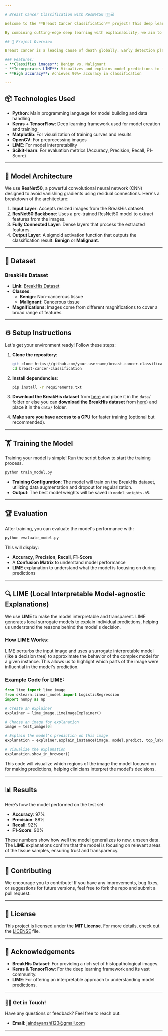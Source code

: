```yaml
---

# Breast Cancer Classification with ResNet50 🧑‍⚕️💻

Welcome to the **Breast Cancer Classification** project! This deep learning model classifies breast cancer histopathological images as **benign** or **malignant** using the **ResNet50** architecture. In addition, we integrate **LIME (Local Interpretable Model-agnostic Explanations)** to make the model's predictions more transparent and interpretable for clinicians.

By combining cutting-edge deep learning with explainability, we aim to empower healthcare professionals to make more informed decisions with greater confidence. Let’s dive in! 🌟

## 🚀 Project Overview

Breast cancer is a leading cause of death globally. Early detection plays a crucial role in increasing survival rates. This project utilizes deep learning to automate the classification of breast cancer images, helping pathologists to better diagnose and treat patients. The dataset used is **BreakHis**, a collection of histopathological images, and the classification model is based on **ResNet50**, one of the most powerful architectures in the field.

### Features:
- **Classifies images**: Benign vs. Malignant
- **Incorporates LIME**: Visualizes and explains model predictions to improve interpretability
- **High accuracy**: Achieves 90%+ accuracy in classification

---
```


## 📦 Technologies Used

- **Python**: Main programming language for model building and data handling
- **Keras + TensorFlow**: Deep learning framework used for model creation and training
- **Matplotlib**: For visualization of training curves and results
- **OpenCV**: For preprocessing images
- **LIME**: For model interpretability
- **Scikit-learn**: For evaluation metrics (Accuracy, Precision, Recall, F1-Score)

---

## 🧠 Model Architecture

We use **ResNet50**, a powerful convolutional neural network (CNN) designed to avoid vanishing gradients using residual connections. Here's a breakdown of the architecture:

1. **Input Layer**: Accepts resized images from the BreakHis dataset.
2. **ResNet50 Backbone**: Uses a pre-trained ResNet50 model to extract features from the images.
3. **Fully Connected Layer**: Dense layers that process the extracted features.
4. **Output Layer**: A sigmoid activation function that outputs the classification result: **Benign** or **Malignant**.

---

## 📂 Dataset

### BreakHis Dataset
- **Link**: [BreakHis Dataset](https://drive.google.com/drive/folders/1eEKbE_wrpKkeqVXDzm6vHTFv8SnEqOuu?usp=drive_link)
- **Classes**:
  - **Benign**: Non-cancerous tissue
  - **Malignant**: Cancerous tissue
- **Magnifications**: Images come from different magnifications to cover a broad range of features.

---

## ⚙️ Setup Instructions

Let's get your environment ready! Follow these steps:

1. **Clone the repository**:
    ```bash
    git clone https://github.com/your-username/breast-cancer-classification.git
    cd breast-cancer-classification
    ```

2. **Install dependencies**:
    ```bash
    pip install -r requirements.txt
    ```

3. **Download the BreakHis dataset** from [here](https://www.kaggle.com/datasets) and place it in the `data/` folder or else you can **download the BreakHis dataset** from [here](https://drive.google.com/drive/folders/1eEKbE_wrpKkeqVXDzm6vHTFv8SnEqOuu?usp=drive_link)) and place it in the `data/` folder.

4. **Make sure you have access to a GPU** for faster training (optional but recommended).

---

## 🏋️ Training the Model

Training your model is simple! Run the script below to start the training process.

```bash
python train_model.py
```

- **Training Configuration**: The model will train on the BreakHis dataset, utilizing data augmentation and dropout for regularization.
- **Output**: The best model weights will be saved in `model_weights.h5`.

---

## 🏆 Evaluation

After training, you can evaluate the model's performance with:

```bash
python evaluate_model.py
```

This will display:
- **Accuracy**, **Precision**, **Recall**, **F1-Score**
- A **Confusion Matrix** to understand model performance
- **LIME** explanation to understand what the model is focusing on during predictions

---

## 🔍 LIME (Local Interpretable Model-agnostic Explanations)

We use **LIME** to make the model interpretable and transparent. LIME generates local surrogate models to explain individual predictions, helping us understand the reasons behind the model's decision.

### How LIME Works:
LIME perturbs the input image and uses a surrogate interpretable model (like a decision tree) to approximate the behavior of the complex model for a given instance. This allows us to highlight which parts of the image were influential in the model's prediction.

### Example Code for LIME:
```python
from lime import lime_image
from sklearn.linear_model import LogisticRegression
import numpy as np

# Create an explainer
explainer = lime_image.LimeImageExplainer()

# Choose an image for explanation
image = test_image[0]

# Explain the model's prediction on this image
explanation = explainer.explain_instance(image, model.predict, top_labels=5, hide_color=0, num_samples=1000)

# Visualize the explanation
explanation.show_in_browser()
```

This code will visualize which regions of the image the model focused on for making predictions, helping clinicians interpret the model's decisions.

---

## 📊 Results

Here’s how the model performed on the test set:

- **Accuracy**: 97%
- **Precision**: 88%
- **Recall**: 92%
- **F1-Score**: 90%

These numbers show how well the model generalizes to new, unseen data. The **LIME** explanations confirm that the model is focusing on relevant areas of the tissue samples, ensuring trust and transparency.

---

## 💬 Contributing

We encourage you to contribute! If you have any improvements, bug fixes, or suggestions for future versions, feel free to fork the repo and submit a pull request.

---

## 📄 License

This project is licensed under the **MIT License**. For more details, check out the [LICENSE](LICENSE) file.

---

## 🙏 Acknowledgements

- **BreakHis Dataset**: For providing a rich set of histopathological images.
- **Keras & TensorFlow**: For the deep learning framework and its vast community.
- **LIME**: For offering an interpretable approach to understanding model predictions.

---

### 🙋‍♂️ Get in Touch!

Have any questions or feedback? Feel free to reach out:

- **Email**: jaindayanshi123@gmail.com

---

